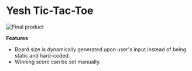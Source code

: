 
# Yesh Tic-Tac-Toe 

![Final product](https://cdn-images-1.medium.com/max/2000/1*RL2pOic2pHoKMbdB0ADiHA.gif)

**Features**
- Board size is dynamically generated upon user's input instead of being static and hard-coded.
- Winning score can be set manually.

